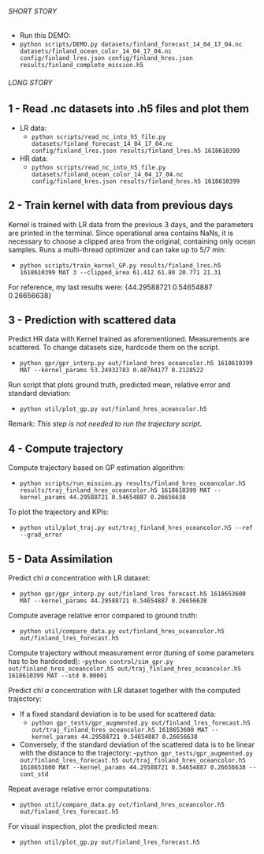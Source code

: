 
###### SHORT STORY
- Run this DEMO:
- `python scripts/DEMO.py datasets/finland_forecast_14_04_17_04.nc datasets/finland_ocean_color_14_04_17_04.nc config/finland_lres.json config/finland_hres.json results/finland_complete_mission.h5`


###### LONG STORY   
## 1 - Read .nc datasets into .h5 files and plot them
- LR data:
    - `python scripts/read_nc_into_h5_file.py datasets/finland_forecast_14_04_17_04.nc config/finland_lres.json results/finland_lres.h5 1618610399`
- HR data:
    - `python scripts/read_nc_into_h5_file.py datasets/finland_ocean_color_14_04_17_04.nc config/finland_hres.json results/finland_hres.h5 1618610399`

## 2 - Train kernel with data from previous days
Kernel is trained with LR data from the previous 3 days, and the parameters are printed in the terminal. Since operational area contains NaNs, it is necessary to choose a clipped area from the original, containing only ocean samples. Runs a multi-thread optimizer and can take up to 5/7 min:
- `python scripts/train_kernel_GP.py results/finland_lres.h5 1618610399 MAT 3 --clipped_area 61.412 61.80 20.771 21.31`

For reference, my last results were: {44.29588721 0.54654887 0.26656638}

## 3 - Prediction with scattered data
Predict HR data with Kernel trained as aforementioned. Measurements are scattered. To change datasets size, hardcode them on the script.
- `python gpr/gpr_interp.py out/finland_hres_oceancolor.h5 1618610399 MAT --kernel_params 53.24932783 0.48764177 0.2128522`

Run script that plots ground truth, predicted mean, relative error and standard deviation:
-  `python util/plot_gp.py out/finland_hres_oceancolor.h5`

Remark: _This step is not needed to run the trajectory script_.

## 4 - Compute trajectory
Compute trajectory based on GP estimation algorithm:
- `python scripts/run_mission.py results/finland_hres_oceancolor.h5 results/traj_finland_hres_oceancolor.h5 1618610399 MAT --kernel_params 44.29588721 0.54654887 0.26656638`

To plot the trajectory and KPIs:
- `python util/plot_traj.py out/traj_finland_hres_oceancolor.h5 --ref --grad_error`

## 5 - Data Assimilation
Predict chl _a_ concentration with LR dataset:
- `python gpr/gpr_interp.py out/finland_lres_forecast.h5 1618653600 MAT --kernel_params 44.29588721 0.54654887 0.26656638`

Compute average relative error compared to ground truth:
- `python util/compare_data.py out/finland_hres_oceancolor.h5 out/finland_lres_forecast.h5`

Compute trajectory without measurement error (tuning of some parameters has to be hardcoded):
-`python control/sim_gpr.py out/finland_hres_oceancolor.h5 out/traj_finland_hres_oceancolor.h5 1618610399 MAT --std 0.00001`

Predict chl _a_ concentration with LR dataset together with the computed trajectory:
- If a fixed standard deviation is to be used for scattered data:
    - `python gpr_tests/gpr_augmented.py out/finland_lres_forecast.h5 out/traj_finland_hres_oceancolor.h5 1618653600 MAT --kernel_params 44.29588721 0.54654887 0.26656638`
- Conversely, if the standard deviation of the scattered data is to be linear with the distance to the trajectory:
    -`python gpr_tests/gpr_augmented.py out/finland_lres_forecast.h5 out/traj_finland_hres_oceancolor.h5 1618653600 MAT --kernel_params 44.29588721 0.54654887 0.26656638 --cont_std`

Repeat average relative error computations:
- `python util/compare_data.py out/finland_hres_oceancolor.h5 out/finland_lres_forecast.h5`

For visual inspection, plot the predicted mean:
- `python util/plot_gp.py out/finland_lres_forecast.h5`
